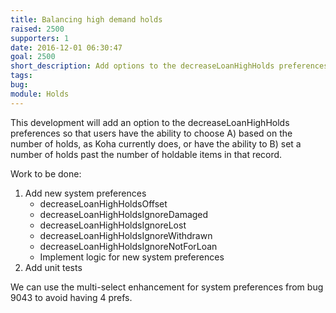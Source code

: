 ```yaml
---
title: Balancing high demand holds
raised: 2500
supporters: 1
date: 2016-12-01 06:30:47
goal: 2500
short_description: Add options to the decreaseLoanHighHolds preferences so that users have the ability to choose A) based on the number of holds, as Koha currently does, or have the ability to B) set a number of holds past the number of holdable items in that record
tags:
bug:
module: Holds
---
```


This development will add an option to the decreaseLoanHighHolds preferences so that users have the ability to choose A) based on the number of holds, as Koha currently does, or have the ability to B) set a number of holds past the number of holdable items in that record.

Work to be done:

1. Add new system preferences
    * decreaseLoanHighHoldsOffset
    * decreaseLoanHighHoldsIgnoreDamaged
    * decreaseLoanHighHoldsIgnoreLost
    * decreaseLoanHighHoldsIgnoreWithdrawn
    * decreaseLoanHighHoldsIgnoreNotForLoan
    * Implement logic for new system preferences
2. Add unit tests

We can use the multi-select enhancement for system preferences from bug 9043 to avoid having 4 prefs.
